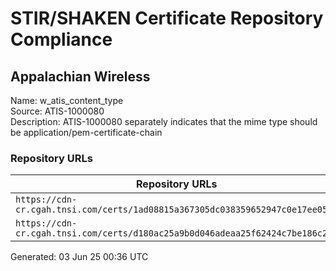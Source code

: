 # STIR/SHAKEN Certificate Repository Compliance

## Appalachian Wireless

Name: w_atis_content_type\
Source: ATIS-1000080\
Description: ATIS-1000080 separately indicates that the mime type should be application/pem-certificate-chain
### Repository URLs

| Repository URLs | Not After |  Problems | Link |
|-----------------|-----------|-----------|------|
| `https://cdn-cr.cgah.tnsi.com/certs/1ad08815a367305dc038359652947c0e17ee05ba` | 07&#160;May&#160;27&#160;16:46&#160;UTC | true | [view](../../REPOS/eb89e92159060b304376b6dcbed5430cb860d6aa/README.md) |
| `https://cdn-cr.cgah.tnsi.com/certs/d180ac25a9b0d046adeaa25f62424c7be186c2ab` | 19&#160;May&#160;24&#160;22:04&#160;UTC | true | [view](../../REPOS/3d68900b022d86d330a7fc2a34a5c82d73987822/README.md) |


Generated: 03 Jun 25 00:36 UTC
